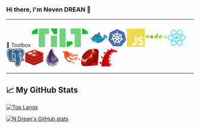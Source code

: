 ### Hi there, I'm Neven DREAN 👋

---

🧰 Toolbox
<svg xmlns="http://www.w3.org/2000/svg" width="150" height="50" viewBox="0 0 150 50" fill="none" class="siteHeader-logoLink-svg">
<path class="tiltLogo-notch4" d="M136.532 0.0249863H136.006C135.203 0.0249863 134.576 0.674662 134.576 1.44927V13.943C134.576 14.7426 135.228 15.3673 136.006 15.3673H148.545C149.348 15.3673 149.975 14.7176 149.975 13.943V8.74563C149.975 8.24588 149.724 7.7961 149.298 7.52124L137.26 0.199899C137.059 0.0749613 136.808 0.0249863 136.532 0.0249863Z" fill="#20BA31"></path>
<path class="tiltLogo-notch1" d="M0 8.74562V13.918C0 14.7176 0.652065 15.3423 1.42953 15.3423H13.9692C14.7718 15.3423 15.3988 14.6926 15.3988 13.918V1.42429C15.3988 0.624687 14.7467 0 13.9692 0H13.4426C13.1667 0 12.9159 0.0749625 12.6902 0.1999L0.652065 7.52124C0.250794 7.7961 0 8.27086 0 8.74562Z" fill="#20BA31"></path>
<path class="tiltLogo-notch2" d="M51.162 1.44927V1.97401C51.162 2.24887 51.2373 2.49875 51.3627 2.72364L58.7109 14.7176C58.9617 15.1424 59.4382 15.3923 59.9398 15.3923H66.4605C67.263 15.3923 67.89 14.7426 67.89 13.968V1.47426C67.89 0.67466 67.2379 0.0499719 66.4605 0.0499719H52.6166C51.8141 0.0249844 51.162 0.649672 51.162 1.44927Z" fill="#20BA31"></path>
<path class="tiltLogo-notch3" d="M109.095 41.2544V36.082C109.095 35.2824 108.443 34.6577 107.666 34.6577H95.1262C94.3237 34.6577 93.6967 35.3073 93.6967 36.082V48.5757C93.6967 49.3753 94.3488 50 95.1262 50H95.6529C95.9288 50 96.1796 49.925 96.4053 49.8001L108.443 42.4788C108.845 42.2039 109.095 41.7541 109.095 41.2544Z" fill="#20BA31"></path>
<path d="M45.9204 1.44928V13.8181C45.9204 14.6177 45.2684 15.2424 44.4909 15.2424H36.4404C35.6379 15.2424 35.0109 15.8921 35.0109 16.6667V48.5507C35.0109 49.3503 34.3588 49.975 33.5813 49.975H19.7124C18.9099 49.975 18.2829 49.3253 18.2829 48.5507V1.42429C18.2829 0.624688 18.935 0 19.7124 0H44.4909C45.2934 0.0249875 45.9204 0.649675 45.9204 1.44928Z" fill="#70D37B"></path>
<path d="M131.717 1.44927V48.5757C131.717 49.3753 131.065 50 130.288 50H116.444C115.641 50 115.014 49.3503 115.014 48.5757V16.6667C115.014 15.8671 114.362 15.2424 113.585 15.2424H105.534C104.732 15.2424 104.105 14.5927 104.105 13.8181V1.44927C104.105 0.649674 104.757 0.0249863 105.534 0.0249863H130.313C131.065 0.0249863 131.717 0.649674 131.717 1.44927Z" fill="#70D37B"></path>
<path d="M89.383 50H75.5392C74.7367 50 74.1097 49.3503 74.1097 48.5757V1.42429C74.1097 0.624688 74.7617 0 75.5392 0H89.383C90.1856 0 90.8126 0.649675 90.8126 1.42429V48.5507C90.8126 49.3503 90.1856 50 89.383 50Z" fill="#70D37B"></path>
<path d="M66.7614 50H52.2906C51.6636 50 51.162 49.5003 51.162 48.8756V20.2899C51.162 19.6652 51.6636 19.1654 52.2906 19.1654H66.7614C67.3884 19.1654 67.89 19.6652 67.89 20.2899V48.8756C67.89 49.4753 67.3884 50 66.7614 50Z" fill="#70D37B"></path>
</svg>
<img src="https://github.com/devicons/devicon/blob/master/icons/docker/docker-original.svg" alt="docker" width="50" height="50"/><img src="https://github.com/devicons/devicon/blob/master/icons/kubernetes/kubernetes-plain.svg" alt="kubernetes" width="50" height="50"/><img src="https://github.com/devicons/devicon/blob/master/icons/javascript/javascript-plain.svg" width="50" height="50" alt="javascript"/><img src="https://github.com/devicons/devicon/blob/master/icons/nodejs/nodejs-plain-wordmark.svg" width="60" height="60" alt="nodejs"/><img src="https://github.com/devicons/devicon/blob/master/icons/react/react-original.svg" alt="react" width="50" height="50"/><img src="https://github.com/devicons/devicon/blob/master/icons/postgresql/postgresql-original.svg" width="50" height="50" alt="postgres"/><img src="https://github.com/devicons/devicon/blob/master/icons/redis/redis-original.svg" width="50" height="50" alt="redis" /><img src="https://github.com/devicons/devicon/blob/master/icons/elixir/elixir-original.svg" width="50" height="50" alt="elixir"/><img src="https://github.com/devicons/devicon/blob/master/icons/phoenix/phoenix-original.svg" width="50" height="50" alt="phoenix"/><img src="https://github.com/devicons/devicon/blob/master/icons/ruby/ruby-original.svg" width="50" height="50" alt="ruby"/><img src="https://github.com/devicons/devicon/blob/master/icons/rails/rails-plain.svg" width="50" height="50" alt="rails"/>

---


## &#x1f4c8; My GitHub Stats

[![Top Langs](https://github-readme-stats.vercel.app/api/top-langs/?username=ndrean&hide=java,html,css&theme=radical)](https://github.com/anuraghazra/github-readme-stats)

[![N Drean's GitHub stats](https://github-readme-stats.vercel.app/api?username=ndrean&theme=radical)](https://github.com/ndrean/github-readme-stats)



<!--
**ndrean/ndrean** is a ✨ _special_ ✨ repository because its `README.md` (this file) appears on your GitHub profile.

Here are some ideas to get you started:

- 🔭 I’m currently working on ...
- 🌱 I’m currently learning ...
- 👯 I’m looking to collaborate on ...
- 🤔 I’m looking for help with ...
- 💬 Ask me about ...
- 📫 How to reach me: ...
- 😄 Pronouns: ...
- ⚡ Fun fact: ...
-->

